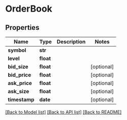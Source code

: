 # OrderBook

## Properties
Name | Type | Description | Notes
------------ | ------------- | ------------- | -------------
**symbol** | **str** |  | 
**level** | **float** |  | 
**bid_size** | **float** |  | [optional] 
**bid_price** | **float** |  | [optional] 
**ask_price** | **float** |  | [optional] 
**ask_size** | **float** |  | [optional] 
**timestamp** | **date** |  | [optional] 

[[Back to Model list]](../README.md#documentation-for-models) [[Back to API list]](../README.md#documentation-for-api-endpoints) [[Back to README]](../README.md)


